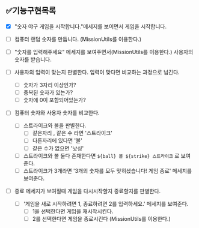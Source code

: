## ✅기능구현목록

- [x] "숫자 야구 게임을 시작합니다."메세지를 보이면서 게임을 시작합니다.

- [ ] 컴퓨터 랜덤 숫자를 만듭니다. (MissionUtils를 이용한다.)

- [ ] "숫자를 입력해주세요" 메세지를 보여주면서(MissionUtils를 이용한다.) 사용자의 숫자를 받습니다.
  
- [ ] 사용자의 입력이 맞는지 판별한다. 입력이 맞다면 비교하는 과정으로 넘긴다.
  - [ ] 숫자가 3자리 이상인가?
  - [ ] 중복된 숫자가 있는가?
  - [ ] 숫자에 0이 포함되어있는가?

- [ ] 컴퓨터 숫자와 사용자 숫자를 비교한다.
  - [ ] 스트라이크와 볼을 판별한다.
    - [ ] 같은자리 , 같은 수 라면 '스트라이크'
    - [ ] 다른자리에 있다면  '볼'
    - [ ] 같은 수가 없으면 '낫싱'
  - [ ] 스트라이크와 볼 둘다 존재한다면 `${ball} 볼 ${strike} 스트라이크` 로 보여준다.
  - [ ] 스트라이크가 3개라면 '3개의 숫자를 모두 맞히셨습니다! 게임 종료' 메세지를 보여준다.

- [ ] 종료 메세지가 보여질때 게임을 다시시작할지 종료할지를 판별한다.
  - [ ] '게임을 새로 시작하려면 1, 종료하려면 2를 입력하세요.' 메세지를 보여준다.
    - [ ] 1을 선택한다면 게임을 재시작시킨다.
    - [ ] 2를 선택한다면 게임을 종료시킨다 (MissionUtils를 이용한다.)
